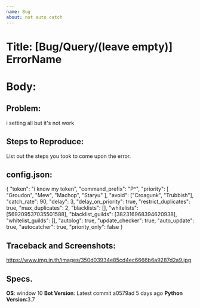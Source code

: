 ```yaml
---
name: Bug
about: not auto catch
---
```


# Title: [Bug/Query/(leave empty)] ErrorName


# Body:

## Problem:
i setting all but it's not work

## Steps to Reproduce:
List out the steps you took to come upon the error.

## config.json:
{
   "token": "i know my token",
   "command_prefix": "P^",
   "priority": [
      "Groudon",
	  "Mew",
      "Machop",
      "Staryu"
   ],
   "avoid": ["Croagunk", "Trubbish"],
   "catch_rate": 90,
   "delay": 3,
   "delay_on_priority": true,
   "restrict_duplicates": true,
   "max_duplicates": 2,
   "blacklists": [],
   "whitelists": [569209537035501588],
   "blacklist_guilds": [382316968394620938],
   "whitelist_guilds": [],
   "autolog": true,
   "update_checker": true,
   "auto_update": true,
   "autocatcher": true,
   "priority_only": false
}


## Traceback and Screenshots:
https://www.img.in.th/images/350d03934e85cd4ec6666b6a9287d2a9.jpg

## Specs.
**OS**: window 10 
**Bot Version**: Latest commit a0579ad  5 days ago
**Python Version**:3.7

